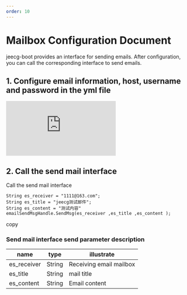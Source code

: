 ```yaml
---
order: 10
---
```


# Mailbox Configuration Document

jeecg-boot provides an interface for sending emails. After configuration, you can call the corresponding interface to send emails.

## 1\. Configure email information, host, username and password in the yml file

![](https://lfs.k.topthink.com/lfs/d181b5cab3ebaea1f1a4103aaf34795ab79340acd87ae2e5a426723e805a2257.dat)

## 2\. Call the send mail interface

Call the send mail interface

```
String es_receiver = "1111@163.com";
String es_title = "jeecg测试邮件";
String es_content = "测试内容"
emailSendMsgHandle.SendMsg(es_receiver ,es_title ,es_content );
```

copy

### Send mail interface send parameter description

| name        | type   | illustrate              |
| ----------- | ------ | ----------------------- |
| es_receiver | String | Receiving email mailbox |
| es_title    | String | mail title              |
| es_content  | String | Email content           |
